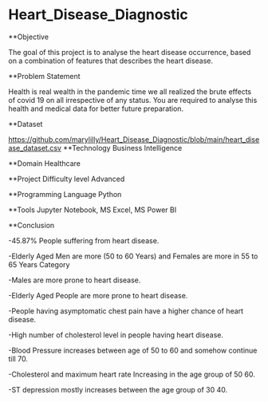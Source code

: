 # Heart_Disease_Diagnostic

**Objective

The goal of this project is to analyse the heart disease occurrence, based on a combination of features that describes the heart disease.

**Problem Statement 

Health is real wealth in the pandemic time we all realized the brute effects of covid 19 on all irrespective of any status. You are required to analyse this health and medical data for better future preparation.

**Dataset
    
  https://github.com/marylilly/Heart_Disease_Diagnostic/blob/main/heart_disease_dataset.csv
**Technology 
Business Intelligence

**Domain
Healthcare

**Project Difficulty level
Advanced

**Programming Language
Python

**Tools
Jupyter Notebook, MS Excel, MS Power BI

**Conclusion

-45.87% People suffering from heart disease.

-Elderly Aged Men are more (50 to 60 Years) and Females are more in 55 to 65 Years Category

-Males are more prone to heart disease.

-Elderly Aged People are more prone to heart disease.

-People having asymptomatic chest pain have a higher chance of heart disease.

-High number of cholesterol level in people having heart disease.

-Blood Pressure increases between age of 50 to 60 and somehow continue till 70.

-Cholesterol and maximum heart rate Increasing in the age group of 50 60.

-ST depression mostly increases between the age group of 30 40.
